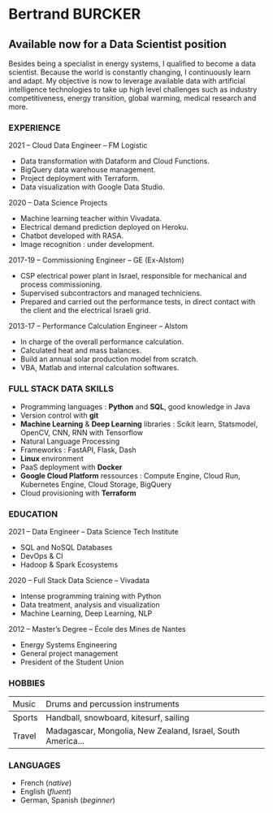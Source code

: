 # Bertrand BURCKER
## Available now for a Data Scientist position

Besides being a specialist in energy systems, I qualified to become a data scientist. Because the world is constantly changing, I continuously learn and adapt. My objective is now to leverage available data with artificial intelligence technologies to take up high level challenges such as industry competitiveness, energy transition, global warming, medical research and more.

### EXPERIENCE
2021 – Cloud Data Engineer – FM Logistic
- Data transformation with Dataform and Cloud Functions.
- BigQuery data warehouse management.
- Project deployment with Terraform.
- Data visualization with Google Data Studio.

2020 – Data Science Projects
- Machine learning teacher within Vivadata.
- Electrical demand prediction deployed on Heroku.
- Chatbot developed with RASA.
- Image recognition :  under development.

2017-19 –  Commissioning Engineer – GE (Ex-Alstom)
- CSP electrical power plant in Israel, responsible for mechanical and process commissioning.
- Supervised subcontractors and managed techniciens.
- Prepared and carried out the performance tests, in direct contact with the client and the electrical Israeli grid.

2013-17 – Performance Calculation Engineer – Alstom
- In charge of the overall performance calculation.
- Calculated heat and mass balances.
- Build an annual solar production model from scratch.
- VBA, Matlab and internal calculation softwares.

### FULL STACK DATA SKILLS

- Programming languages : **Python** and **SQL**, good knowledge in Java
- Version control with **git**
- **Machine Learning** & **Deep Learning** libraries : Scikit learn, Statsmodel, OpenCV, CNN, RNN with  Tensorflow
- Natural Language Processing
- Frameworks : FastAPI, Flask, Dash
- **Linux** environment
- PaaS deployment with **Docker**
- **Google Cloud Platform** ressources : Compute Engine, Cloud Run, Kubernetes Engine, Cloud Storage, BigQuery
- Cloud provisioning with **Terraform**

### EDUCATION

2021 – Data Engineer – Data Science Tech Institute

- SQL and NoSQL Databases
- DevOps & CI
- Hadoop & Spark Ecosystems

2020 – Full Stack Data Science – Vivadata
- Intense programming training with Python
- Data treatment, analysis and visualization
- Machine Learning, Deep Learning, NLP

2012 – Master’s Degree – École des Mines de Nantes
- Energy Systems Engineering
- General project management
- President of the Student Union

### HOBBIES

| <span style="font-weight:normal">Music</span>|<span style="font-weight:normal">Drums and percussion instruments</span>          |
| :--------------- |:---------------|
| Sports | Handball, snowboard, kitesurf, sailing |   
| Travel | Madagascar, Mongolia, New Zealand, Israel, South America...          |   

### LANGUAGES
- French (_native_)
- English (_fluent_)
- German, Spanish (_beginner_)
